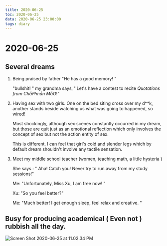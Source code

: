 ```yaml
---
title: 2020-06-25
toc: 2020-06-25
data: 2020-06-25 23:00:00
tags: diary
---
```



# 2020-06-25

## Several dreams 

1. Being praised by father "He has a good memory! "

   "bullshit! " my grandma says, ''Let's have a contest to recite *Quotations from Chåi®mån MåO*!" 

2. Having sex with two girls. One on the bed siting cross over my d**k, another stands beside watching us what was going to happened, so wired! 

   Most shockingly, although sex scenes constantly occurred in my dream, but those are quit just as an emotional reflection which only involves the concept of sex but not the action entity of sex. 

   This is different. I can feel that girl's cold and slender legs which by default dream shouldn't involve any tactile sensation.

3. Meet my middle school teacher  (women, teaching math, a little hysteria ) 

   She says : " Aha! Catch you! Never try to run away from my study sessions!"

   Me: "Unfortunately, Miss Xu, I am free now! "

   Xu: "So you feel better?"

   Me: "Much better! I get enough sleep, feel relax and creative. "

   

## Busy for producing academical ( Even not ) rubbish all the day.



![Screen Shot 2020-06-25 at 11.02.34 PM](https://tva1.sinaimg.cn/large/007S8ZIlgy1gg4xno3ab7j31ej0u0npe.jpg)
